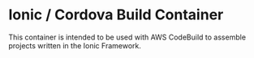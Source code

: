 # Ionic / Cordova Build Container #

This container is intended to be used with AWS CodeBuild to assemble projects written
in the Ionic Framework.

